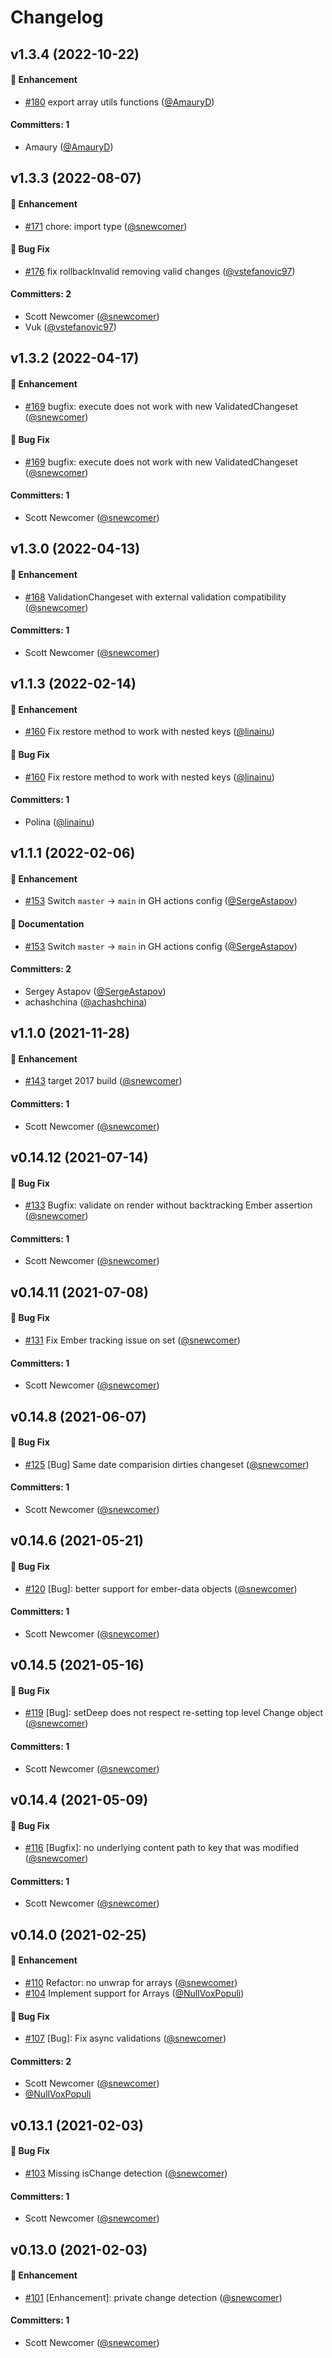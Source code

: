# Changelog

## v1.3.4 (2022-10-22)

#### :rocket: Enhancement
* [#180](https://github.com/adopted-ember-addons/validated-changeset/pull/180) export array utils functions ([@AmauryD](https://github.com/AmauryD))

#### Committers: 1
- Amaury ([@AmauryD](https://github.com/AmauryD))


## v1.3.3 (2022-08-07)

#### :rocket: Enhancement
* [#171](https://github.com/adopted-ember-addons/validated-changeset/pull/171) chore: import type ([@snewcomer](https://github.com/snewcomer))

#### :bug: Bug Fix
* [#176](https://github.com/adopted-ember-addons/validated-changeset/pull/176) fix rollbackInvalid removing valid changes ([@vstefanovic97](https://github.com/vstefanovic97))

#### Committers: 2
- Scott Newcomer ([@snewcomer](https://github.com/snewcomer))
- Vuk ([@vstefanovic97](https://github.com/vstefanovic97))


## v1.3.2 (2022-04-17)

#### :rocket: Enhancement
* [#169](https://github.com/adopted-ember-addons/validated-changeset/pull/169) bugfix: execute does not work with new ValidatedChangeset ([@snewcomer](https://github.com/snewcomer))

#### :bug: Bug Fix
* [#169](https://github.com/adopted-ember-addons/validated-changeset/pull/169) bugfix: execute does not work with new ValidatedChangeset ([@snewcomer](https://github.com/snewcomer))

#### Committers: 1
- Scott Newcomer ([@snewcomer](https://github.com/snewcomer))


## v1.3.0 (2022-04-13)

#### :rocket: Enhancement
* [#168](https://github.com/adopted-ember-addons/validated-changeset/pull/168) ValidationChangeset with external validation compatibility ([@snewcomer](https://github.com/snewcomer))

#### Committers: 1
- Scott Newcomer ([@snewcomer](https://github.com/snewcomer))


## v1.1.3 (2022-02-14)

#### :rocket: Enhancement
* [#160](https://github.com/adopted-ember-addons/validated-changeset/pull/160) Fix restore method to work with nested keys ([@linainu](https://github.com/linainu))

#### :bug: Bug Fix
* [#160](https://github.com/adopted-ember-addons/validated-changeset/pull/160) Fix restore method to work with nested keys ([@linainu](https://github.com/linainu))

#### Committers: 1
- Polina ([@linainu](https://github.com/linainu))


## v1.1.1 (2022-02-06)

#### :rocket: Enhancement
* [#153](https://github.com/adopted-ember-addons/validated-changeset/pull/153) Switch `master` -> `main` in GH actions config ([@SergeAstapov](https://github.com/SergeAstapov))

#### :memo: Documentation
* [#153](https://github.com/adopted-ember-addons/validated-changeset/pull/153) Switch `master` -> `main` in GH actions config ([@SergeAstapov](https://github.com/SergeAstapov))

#### Committers: 2
- Sergey Astapov ([@SergeAstapov](https://github.com/SergeAstapov))
- achashchina ([@achashchina](https://github.com/achashchina))


## v1.1.0 (2021-11-28)

#### :rocket: Enhancement
* [#143](https://github.com/adopted-ember-addons/validated-changeset/pull/143) target 2017 build ([@snewcomer](https://github.com/snewcomer))

#### Committers: 1
- Scott Newcomer ([@snewcomer](https://github.com/snewcomer))


## v0.14.12 (2021-07-14)

#### :bug: Bug Fix
* [#133](https://github.com/adopted-ember-addons/validated-changeset/pull/133) Bugfix: validate on render without backtracking Ember assertion ([@snewcomer](https://github.com/snewcomer))

#### Committers: 1
- Scott Newcomer ([@snewcomer](https://github.com/snewcomer))


## v0.14.11 (2021-07-08)

#### :bug: Bug Fix
* [#131](https://github.com/adopted-ember-addons/validated-changeset/pull/131) Fix Ember tracking issue on set ([@snewcomer](https://github.com/snewcomer))

#### Committers: 1
- Scott Newcomer ([@snewcomer](https://github.com/snewcomer))


## v0.14.8 (2021-06-07)

#### :bug: Bug Fix
* [#125](https://github.com/adopted-ember-addons/validated-changeset/pull/125) [Bug] Same date comparision dirties changeset ([@snewcomer](https://github.com/snewcomer))

#### Committers: 1
- Scott Newcomer ([@snewcomer](https://github.com/snewcomer))


## v0.14.6 (2021-05-21)

#### :bug: Bug Fix
* [#120](https://github.com/adopted-ember-addons/validated-changeset/pull/120) [Bug]: better support for ember-data objects ([@snewcomer](https://github.com/snewcomer))

#### Committers: 1
- Scott Newcomer ([@snewcomer](https://github.com/snewcomer))


## v0.14.5 (2021-05-16)

#### :bug: Bug Fix
* [#119](https://github.com/adopted-ember-addons/validated-changeset/pull/119) [Bug]: setDeep does not respect re-setting top level Change object ([@snewcomer](https://github.com/snewcomer))

#### Committers: 1
- Scott Newcomer ([@snewcomer](https://github.com/snewcomer))


## v0.14.4 (2021-05-09)

#### :bug: Bug Fix
* [#116](https://github.com/adopted-ember-addons/validated-changeset/pull/116) [Bugfix]: no underlying content path to key that was modified ([@snewcomer](https://github.com/snewcomer))

#### Committers: 1
- Scott Newcomer ([@snewcomer](https://github.com/snewcomer))


## v0.14.0 (2021-02-25)

#### :rocket: Enhancement
* [#110](https://github.com/adopted-ember-addons/validated-changeset/pull/110) Refactor: no unwrap for arrays ([@snewcomer](https://github.com/snewcomer))
* [#104](https://github.com/adopted-ember-addons/validated-changeset/pull/104) Implement support for Arrays ([@NullVoxPopuli](https://github.com/NullVoxPopuli))

#### :bug: Bug Fix
* [#107](https://github.com/adopted-ember-addons/validated-changeset/pull/107) [Bug]: Fix async validations ([@snewcomer](https://github.com/snewcomer))

#### Committers: 2
- Scott Newcomer ([@snewcomer](https://github.com/snewcomer))
- [@NullVoxPopuli](https://github.com/NullVoxPopuli)


## v0.13.1 (2021-02-03)

#### :bug: Bug Fix
* [#103](https://github.com/adopted-ember-addons/validated-changeset/pull/103) Missing isChange detection ([@snewcomer](https://github.com/snewcomer))

#### Committers: 1
- Scott Newcomer ([@snewcomer](https://github.com/snewcomer))


## v0.13.0 (2021-02-03)

#### :rocket: Enhancement
* [#101](https://github.com/adopted-ember-addons/validated-changeset/pull/101) [Enhancement]: private change detection ([@snewcomer](https://github.com/snewcomer))

#### Committers: 1
- Scott Newcomer ([@snewcomer](https://github.com/snewcomer))
